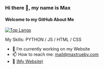 ### Hi there 👋, my name is Max
#### Welcome to my GitHub About Me
[![Top Langs](https://github-readme-stats.vercel.app/api/top-langs/?username=Max-Trueby&layout=compact&bg_color=22272e&border_color=22272e&title_color=2f7cf5&text_color=adbac7&custom_title=My+Most+Used+Languages)](https://github.com/Max-Trueby)


My Skills: PYTHON / JS / HTML / CSS

- 🔭 I’m currently working on my Website 
- 📫 How to reach me: mail@maxtrueby.com
- 🔗 [(My Website)](https://maxtrueby.com)
